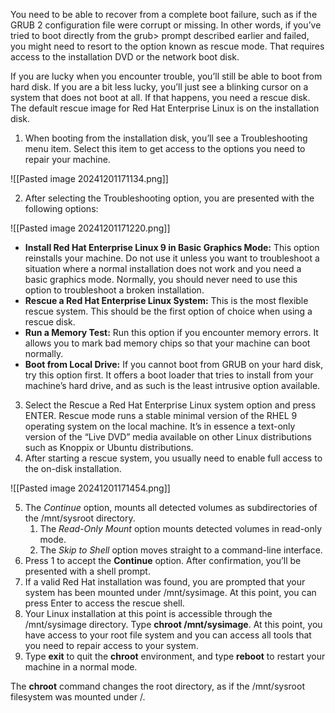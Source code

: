 You need to be able to recover from a complete boot failure, such as if the GRUB 2 configuration file were corrupt or missing. In other words, if you’ve tried to boot directly from the grub> prompt described earlier and failed, you might need to resort to the option known as rescue mode. That requires access to the installation DVD or the network boot disk.

If you are lucky when you encounter trouble, you’ll still be able to boot from hard disk. If you are a bit less lucky, you’ll just see a blinking cursor on a system that does not boot at all. If that happens, you need a rescue disk. The default rescue image for Red Hat Enterprise Linux is on the installation disk. 

1. When booting from the installation disk, you’ll see a Troubleshooting menu item. Select this item to get access to the options you need to repair your machine.

![[Pasted image 20241201171134.png]]

2. After selecting the Troubleshooting option, you are presented with the following options:

![[Pasted image 20241201171220.png]]

- **Install Red Hat Enterprise Linux 9 in Basic Graphics Mode:** This option reinstalls your machine. Do not use it unless you want to troubleshoot a situation where a normal installation does not work and you need a basic graphics mode. Normally, you should never need to use this option to troubleshoot a broken installation.
- **Rescue a Red Hat Enterprise Linux System:** This is the most flexible rescue system. This should be the first option of choice when using a rescue disk.
- **Run a Memory Test:** Run this option if you encounter memory errors. It allows you to mark bad memory chips so that your machine can boot normally.
- **Boot from Local Drive:** If you cannot boot from GRUB on your hard disk, try this option first. It offers a boot loader that tries to install from your machine’s hard drive, and as such is the least intrusive option available.

3. Select the Rescue a Red Hat Enterprise Linux system option and press ENTER. Rescue mode runs a stable minimal version of the RHEL 9 operating system on the local machine. It’s in essence a text-only version of the “Live DVD” media available on other Linux distributions such as Knoppix or Ubuntu distributions.
4. After starting a rescue system, you usually need to enable full access to the on-disk installation.

![[Pasted image 20241201171454.png]]

5. The _Continue_ option, mounts all detected volumes as subdirectories of the /mnt/sysroot directory. 
	1. The _Read-Only Mount_ option mounts detected volumes in read-only mode. 
	2. The _Skip to Shell_ option moves straight to a command-line interface. 
6. Press 1 to accept the **Continue** option. After confirmation, you’ll be presented with a shell prompt.
7. If a valid Red Hat installation was found, you are prompted that your system has been mounted under /mnt/sysimage. At this point, you can press Enter to access the rescue shell.
8. Your Linux installation at this point is accessible through the /mnt/sysimage directory. Type **chroot /mnt/sysimage**. At this point, you have access to your root file system and you can access all tools that you need to repair access to your system.
9. Type **exit** to quit the **chroot** environment, and type **reboot** to restart your machine in a normal mode.

The **chroot** command changes the root directory, as if the /mnt/sysroot filesystem was mounted under /.